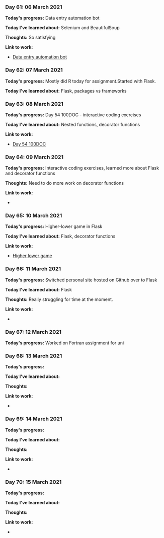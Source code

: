 
### Day 61: 06 March 2021
**Today's progress:** Data entry automation bot
    
**Today I've learned about:** Selenium and BeautifulSoup
    
**Thoughts:** So satisfying
    
**Link to work:**

* [Data entry automation bot](https://github.com/bethpritchard/100DaysOfCodeBootcamp/blob/master/Day53)
    

    
### Day 62: 07 March 2021
**Today's progress:** Mostly did R today for assignment.Started with Flask.
    
**Today I've learned about:** Flask, packages vs frameworks

    

    
### Day 63: 08 March 2021
**Today's progress:** Day 54 100DOC - interactive coding exercises
    
**Today I've learned about:** Nested functions, decorator functions
    
**Link to work:**

* [Day 54 100DOC](https://github.com/bethpritchard/100DaysOfCodeBootcamp/blob/master/Day54)
    

    
### Day 64: 09 March 2021
**Today's progress:** Interactive coding exercises, learned more about Flask and decorator functions

**Thoughts:** Need to do more work on decorator functions
    
**Link to work:**

* [](https://github.com/bethpritchard/100DaysOfCodeBootcamp/blob/master/Day)
    

    
### Day 65: 10 March 2021
**Today's progress:** Higher-lower game in Flask
    
**Today I've learned about:** Flask, decorator functions
    
**Link to work:**

* [Higher lower game](https://github.com/bethpritchard/100DaysOfCodeBootcamp/blob/master/higher_lower_server.py)
    

    
### Day 66: 11 March 2021
**Today's progress:** Switched personal site hosted on Github over to Flask
    
**Today I've learned about:** Flask
    
**Thoughts:** Really struggling for time at the moment.
    
**Link to work:**

* [](https://github.com/bethpritchard/100DaysOfCodeBootcamp/blob/master/)
    

    
### Day 67: 12 March 2021
**Today's progress:** Worked on Fortran assignment for uni


    
### Day 68: 13 March 2021
**Today's progress:**
    
**Today I've learned about:**
    
**Thoughts:**
    
**Link to work:**

* [](https://github.com/bethpritchard/100DaysOfCodeBootcamp/blob/master/)
    

    
### Day 69: 14 March 2021
**Today's progress:**
    
**Today I've learned about:**
    
**Thoughts:**
    
**Link to work:**

* [](https://github.com/bethpritchard/100DaysOfCodeBootcamp/blob/master/)
    

    
### Day 70: 15 March 2021
**Today's progress:**
    
**Today I've learned about:**
    
**Thoughts:**
    
**Link to work:**

* [](https://github.com/bethpritchard/100DaysOfCodeBootcamp/blob/master/)
    

    
